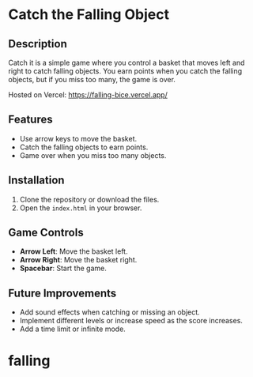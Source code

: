 # Catch the Falling Object

## Description

Catch it is a simple game where you control a basket that moves left and right to catch falling objects. You earn points when you catch the falling objects, but if you miss too many, the game is over.

Hosted on Vercel: https://falling-bice.vercel.app/

## Features
- Use arrow keys to move the basket.
- Catch the falling objects to earn points.
- Game over when you miss too many objects.

## Installation
1. Clone the repository or download the files.
2. Open the `index.html` in your browser.

## Game Controls
- **Arrow Left**: Move the basket left.
- **Arrow Right**: Move the basket right.
- **Spacebar**: Start the game.

## Future Improvements
- Add sound effects when catching or missing an object.
- Implement different levels or increase speed as the score increases.
- Add a time limit or infinite mode.
# falling
